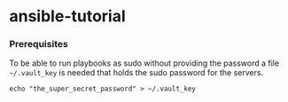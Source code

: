 # ansible-tutorial


### Prerequisites
To be able to run playbooks as sudo without providing the password a file ```~/.vault_key``` is needed that holds the sudo password for the servers.
```
echo "the_super_secret_password" > ~/.vault_key
```
